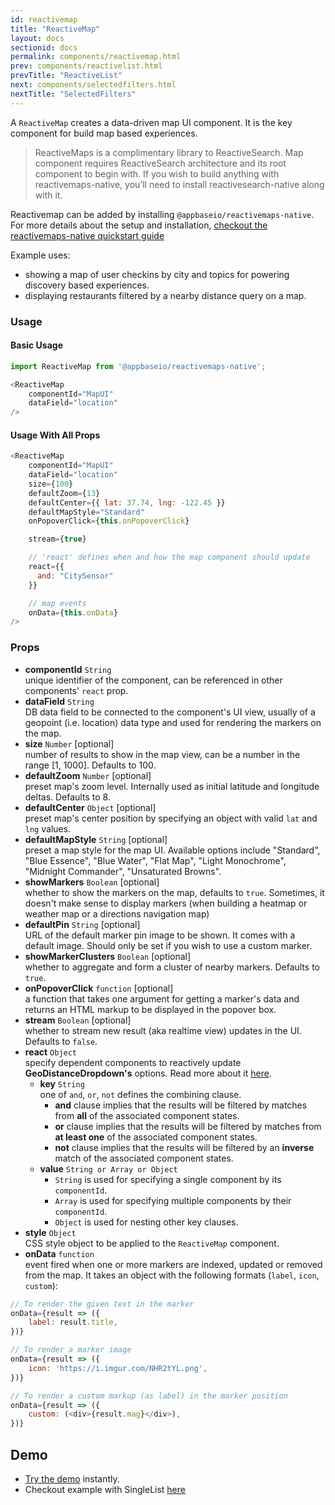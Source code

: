 ```yaml
---
id: reactivemap
title: "ReactiveMap"
layout: docs
sectionid: docs
permalink: components/reactivemap.html
prev: components/reactivelist.html
prevTitle: "ReactiveList"
next: components/selectedfilters.html
nextTitle: "SelectedFilters"
---
```


A `ReactiveMap` creates a data-driven map UI component. It is the key component for build map based experiences.

> ReactiveMaps is a complimentary library to ReactiveSearch. Map component requires ReactiveSearch architecture and its root component to begin with. If you wish to build anything with reactivemaps-native, you’ll need to install reactivesearch-native along with it.

Reactivemap can be added by installing `@appbaseio/reactivemaps-native`. For more details about the setup and installation, [checkout the reactivemaps-native quickstart guide](https://opensource.appbase.io/reactive-manual/native/getting-started/reactivemaps-native.html)

Example uses:
* showing a map of user checkins by city and topics for powering discovery based experiences.
* displaying restaurants filtered by a nearby distance query on a map.

### Usage

#### Basic Usage

```js
import ReactiveMap from '@appbaseio/reactivemaps-native';

<ReactiveMap
    componentId="MapUI"
    dataField="location"
/>
```

#### Usage With All Props

```js
<ReactiveMap
    componentId="MapUI"
    dataField="location"
    size={100}
    defaultZoom={13}
    defaultCenter={{ lat: 37.74, lng: -122.45 }}
    defaultMapStyle="Standard"
    onPopoverClick={this.onPopoverClick}

    stream={true}

    // 'react' defines when and how the map component should update
    react={{
      and: "CitySensor"
    }}

    // map events
    onData={this.onData}
/>
```

### Props

- **componentId** `String`  
    unique identifier of the component, can be referenced in other components' `react` prop.
- **dataField** `String`  
    DB data field to be connected to the component's UI view, usually of a geopoint (i.e. location) data type and used for rendering the markers on the map.
- **size** `Number` [optional]  
    number of results to show in the map view, can be a number in the range [1, 1000]. Defaults to 100.
- **defaultZoom** `Number` [optional]  
    preset map's zoom level. Internally used as initial latitude and longitude deltas. Defaults to 8.
- **defaultCenter** `Object` [optional]  
    preset map's center position by specifying an object with valid `lat` and `lng` values.
- **defaultMapStyle** `String` [optional]  
    preset a map style for the map UI. Available options include "Standard", "Blue Essence", "Blue Water", "Flat Map", "Light Monochrome", "Midnight Commander", "Unsaturated Browns".
- **showMarkers** `Boolean` [optional]  
    whether to show the markers on the map, defaults to `true`. Sometimes, it doesn't make sense to display markers (when building a heatmap or weather map or a directions navigation map)
- **defaultPin** `String` [optional]  
    URL of the default marker pin image to be shown. It comes with a default image. Should only be set if you wish to use a custom marker.
- **showMarkerClusters** `Boolean` [optional]  
    whether to aggregate and form a cluster of nearby markers. Defaults to `true`.
- **onPopoverClick** `function` [optional]  
    a function that takes one argument for getting a marker's data and returns an HTML markup to be displayed in the popover box.
- **stream** `Boolean` [optional]  
    whether to stream new result (aka realtime view) updates in the UI. Defaults to `false`.
- **react** `Object`  
    specify dependent components to reactively update **GeoDistanceDropdown's** options. Read more about it [here](/advanced/react.html).
    - **key** `String`  
        one of `and`, `or`, `not` defines the combining clause.
        - **and** clause implies that the results will be filtered by matches from **all** of the associated component states.
        - **or** clause implies that the results will be filtered by matches from **at least one** of the associated component states.
        - **not** clause implies that the results will be filtered by an **inverse** match of the associated component states.
    - **value** `String or Array or Object`  
        - `String` is used for specifying a single component by its `componentId`.
        - `Array` is used for specifying multiple components by their `componentId`.
        - `Object` is used for nesting other key clauses.
- **style** `Object`  
    CSS style object to be applied to the `ReactiveMap` component.
- **onData** `function`  
    event fired when one or more markers are indexed, updated or removed from the map. It takes an object with the following formats (`label`, `icon`, `custom`):

```js
// To render the given text in the marker 
onData={result => ({
    label: result.title,
})}

// To render a marker image 
onData={result => ({
    icon: 'https://i.imgur.com/NHR2tYL.png',
})}

// To render a custom markup (as label) in the marker position 
onData={result => ({
    custom: (<div>{result.mag}</div>),
})}
```

## Demo

- [Try the demo](https://snack.expo.io/@metagrover/reactivemap-with-reactivesearch-native) instantly.
- Checkout example with SingleList [here](https://github.com/appbaseio/reactivesearch/blob/dev/packages/native/examples/maps/App.js)
